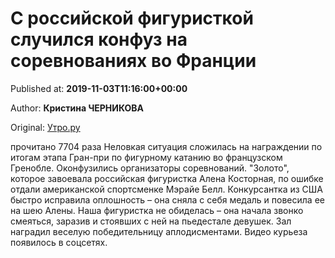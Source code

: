
# С российской фигуристкой случился конфуз на соревнованиях во Франции

Published at: **2019-11-03T11:16:00+00:00**

Author: **Кристина ЧЕРНИКОВА**

Original: [Утро.ру](https://utro.ru/sport/2019/11/03/1423170.shtml)

прочитано 7704 раза
Неловкая ситуация сложилась на награждении по итогам этапа Гран-при по фигурному катанию во французском Гренобле.
Оконфузились организаторы соревнований. "Золото", которое завоевала российская фигуристка Алена Косторная, по ошибке отдали американской спортсменке Мэрайе Белл. Конкурсантка из США быстро исправила оплошность – она сняла с себя медаль и повесила ее на шею Алены. Наша фигуристка не обиделась – она начала звонко смеяться, заразив и стоявших с ней на пьедестале девушек. Зал наградил веселую победительницу аплодисментами. Видео курьеза появилось в соцсетях.
